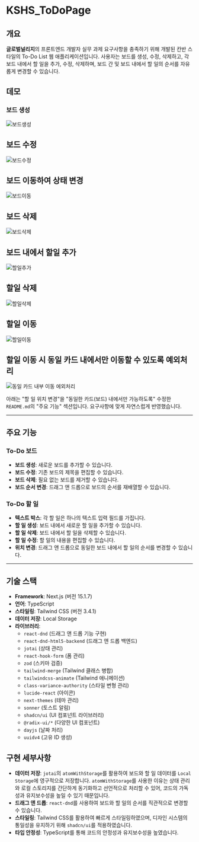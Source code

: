 # KSHS_ToDoPage

## 개요
**글로벌널리지**의 프론트엔드 개발자 실무 과제 요구사항을 충족하기 위해 개발된 칸반 스타일의 To-Do List 웹 애플리케이션입니다. 사용자는 보드를 생성, 수정, 삭제하고, 각 보드 내에서 할 일을 추가, 수정, 삭제하며, 보드 간 및 보드 내에서 할 일의 순서를 자유롭게 변경할 수 있습니다.
## 데모

### 보드 생성
![보드생성](https://github.com/user-attachments/assets/b4fc8e23-8e6b-4d61-9caf-caf1d75a446f)

## 보드 수정
![보드수정](https://github.com/user-attachments/assets/1a6ebc0b-5d53-4631-a60c-7896c7c4bc65)

## 보드 이동하여 상태 변경
![보드이동](https://github.com/user-attachments/assets/0496daa0-9db0-4619-a426-6d244dc1c8e5)

## 보드 삭제
![보드삭제](https://github.com/user-attachments/assets/6594255f-444a-4dfb-9e33-417771d48106)

## 보드 내에서 할일 추가
![할일추가](https://github.com/user-attachments/assets/8965ef1f-627a-432e-bd53-f17184423990)

## 할일 삭제
![할일삭제](https://github.com/user-attachments/assets/5b2673a1-60a3-4b1d-8a43-3a2f137fac6c)

## 할일 이동
![할일이동](https://github.com/user-attachments/assets/51bf9479-8791-433d-bfc0-5f183a632283)

## 할일 이동 시 동일 카드 내에서만 이동할 수 있도록 예외처리
![동일 카드 내부 이동 에외처리](https://github.com/user-attachments/assets/aa9bdaa8-552f-4a79-9ba6-4a7a05ca6636)

아래는 "할 일 위치 변경"을 "동일한 카드(보드) 내에서만 가능하도록" 수정한 `README.md`의 "주요 기능" 섹션입니다. 요구사항에 맞게 자연스럽게 반영했습니다.

---

## 주요 기능
### To-Do 보드
- **보드 생성**: 새로운 보드를 추가할 수 있습니다.
- **보드 수정**: 기존 보드의 제목을 편집할 수 있습니다.
- **보드 삭제**: 필요 없는 보드를 제거할 수 있습니다.
- **보드 순서 변경**: 드래그 앤 드롭으로 보드의 순서를 재배열할 수 있습니다.

### To-Do 할 일
- **텍스트 박스**: 각 할 일은 하나의 텍스트 입력 필드를 가집니다.
- **할 일 생성**: 보드 내에서 새로운 할 일을 추가할 수 있습니다.
- **할 일 삭제**: 보드 내에서 할 일을 삭제할 수 있습니다.
- **할 일 수정**: 할 일의 내용을 편집할 수 있습니다.
- **위치 변경**: 드래그 앤 드롭으로 동일한 보드 내에서 할 일의 순서를 변경할 수 있습니다.

---

## 기술 스택
- **Framework**: Next.js (버전 15.1.7)
- **언어**: TypeScript
- **스타일링**: Tailwind CSS (버전 3.4.1)
- **데이터 저장**: Local Storage
- **라이브러리**: 
  - `react-dnd` (드래그 앤 드롭 기능 구현)
  - `react-dnd-html5-backend` (드래그 앤 드롭 백엔드)
  - `jotai` (상태 관리)
  - `react-hook-form` (폼 관리)
  - `zod` (스키마 검증)
  - `tailwind-merge` (Tailwind 클래스 병합)
  - `tailwindcss-animate` (Tailwind 애니메이션)
  - `class-variance-authority` (스타일 변형 관리)
  - `lucide-react` (아이콘)
  - `next-themes` (테마 관리)
  - `sonner` (토스트 알림)
  - `shadcn/ui` (UI 컴포넌트 라이브러리)
  - `@radix-ui/*` (다양한 UI 컴포넌트)
  - `dayjs` (날짜 처리)
  - `uuidv4` (고유 ID 생성)

## 구현 세부사항
- **데이터 저장**: `jotai`의 `atomWithStorage`를 활용하여 보드와 할 일 데이터를 `Local Storage`에 영구적으로 저장합니다. `atomWithStorage`를 사용한 이유는 상태 관리와 로컬 스토리지를 간단하게 동기화하고 선언적으로 처리할 수 있어, 코드의 가독성과 유지보수성을 높일 수 있기 때문입니다.
- **드래그 앤 드롭**: `react-dnd`를 사용하여 보드와 할 일의 순서를 직관적으로 변경할 수 있습니다.
- **스타일링**: Tailwind CSS를 활용하여 빠르게 스타일링하였으며, 디자인 시스템의 통일성을 유지하기 위해 `shadcn/ui`를 적용하였습니다.
- **타입 안정성**: TypeScript를 통해 코드의 안정성과 유지보수성을 높였습니다.
